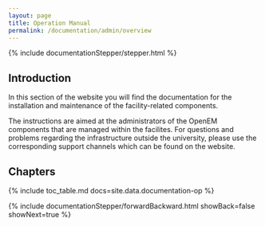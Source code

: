```yaml
---
layout: page
title: Operation Manual
permalink: /documentation/admin/overview
---
```


<!-- Show the current active documentation page -->
{% include documentationStepper/stepper.html %}

## Introduction

In this section of the website you will find the documentation for the installation and
maintenance of the facility-related components.

The instructions are aimed at the administrators of the OpenEM components that are
managed within the facilites. For questions and problems regarding the infrastructure
outside the university, please use the corresponding support channels which can be found
on the website.

## Chapters

{% include toc_table.md docs=site.data.documentation-op %}


<!-- Jump to next page -->
{% include documentationStepper/forwardBackward.html showBack=false showNext=true %}